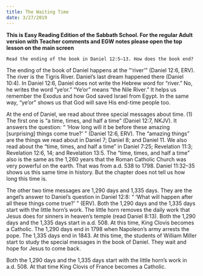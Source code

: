 ```yaml
---
title: The Waiting Time
date: 3/27/2019
---
```


 **This is Easy Reading Edition of the Sabbath School. For the regular Adult version with Teacher comments and EGW notes please open the top lesson on the main screen** 

`Read the ending of the book in Daniel 12:5–13. How does the book end?`

The ending of the book of Daniel happens at the “‘river’” (Daniel 12:6, ERV). The river is the Tigris River. Daniel’s last dream happened there (Daniel 10:4). In Daniel 12:6, Daniel does not write the Hebrew word for “river.” No, he writes the word “ye’or.” “Ye’or” means “the Nile River.” It helps us remember the Exodus and how God saved Israel from Egypt. In the same way, “ye’or” shows us that God will save His end-time people too.

At the end of Daniel, we read about three special messages about time. (1) The first one is “a time, times, and half a time” (Daniel 12:7, NKJV). It answers the question: “ ‘How long will it be before these amazing [surprising] things come true?’ ” (Daniel 12:6, ERV). The “amazing things” are the things we read about in Daniel 7; Daniel 8; and Daniel 11. We also read about the “time, times, and half a time” in Daniel 7:25; Revelation 11:3; Revelation 12:6, 14; and Revelation 13:5. The “time, times, and half a time” also is the same as the 1,260 years that the Roman Catholic Church was very powerful on the earth. That was from a.d. 538 to 1798. Daniel 11:32–35 shows us this same time in history. But the chapter does not tell us how long this time is.

The other two time messages are 1,290 days and 1,335 days. They are the angel’s answer to Daniel’s question in Daniel 12:8: “ ‘What will happen after all these things come true?’ ” (ERV). Both the 1,290 days and the 1,335 days start with the little horn’s work. The little horn removes the daily work that Jesus does for sinners in heaven’s temple (read Daniel 8:13). Both the 1,290 days and the 1,335 days start in a.d. 508. At this time, King Clovis becomes a Catholic. The 1,290 days end in 1798 when Napoleon’s army arrests the pope. The 1,335 days end in 1843. At this time, the students of William Miller start to study the special messages in the book of Daniel. They wait and hope for Jesus to come back.

Both the 1,290 days and the 1,335 days start with the little horn’s work in a.d. 508. At that time King Clovis of France becomes a Catholic.
